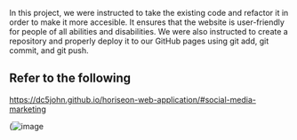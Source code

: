 In this project, we were instructed to take the existing code and refactor it in order to make it more accesible. It ensures that the website is user-friendly for people of all abilities and disabilities. We were also instructed to create a repository and properly deploy it to our GitHub pages using git add, git commit, and git push.

## Refer to the following

https://dc5john.github.io/horiseon-web-application/#social-media-marketing

(![image](https://github.com/DC5John/horiseon-web-application/assets/153493027/fa8c0e9e-28f3-450d-b494-ceff1e80a194)

